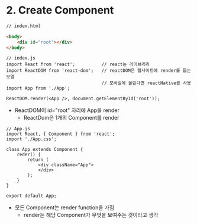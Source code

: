 # 2. Create Component

```html
// index.html

<body>
    <div id="root"></div>
</body>
```

```react
// index.js
import React from 'react';			// react는 라이브러리
import ReactDOM from 'react-dom';	// reactDOM은 웹사이트에 render를 돕는 모델
									// 모바일에 올린다면 reactNative를 사용
import App from './App';

ReactDOM.render(<App />, document.getElementById('root'));
```

- ReactDOM이 id="root" 자리에  App을 render
  - ReactDom은 1개의 Component를 render

```react
// App.js
import React, { Component } from 'react';
import './App.css';

class App extends Component {
    reder() {
        return (
        	<div className="App">
            </div>
        );
    }
}

export default App;
```

- 모든 Component는 render function을 가짐
  - render는 해당 Component가 무엇을 보여주는 것이라고 생각